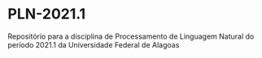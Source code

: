 # PLN-2021.1
Repositório para a disciplina de Processamento de Linguagem Natural do período 2021.1 da Universidade Federal de Alagoas
